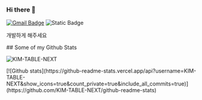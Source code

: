 ### Hi there 👋
[![Gmail Badge](https://img.shields.io/badge/-bybycu118@gmail.com-c14438?style=flat&logo=Gmail&logoColor=white&link=mailto:bybycu118@gmail.com)](mailto:bybycu118@gmail.com)
![Static Badge](https://img.shields.io/badge/Github?style=flat&logo=github&logoColor=white&label=white&labelColor=white&color=white&cacheSeconds=white)
<p align='left'>개발하게 해주세요</p>
## Some of my Github Stats
<p align=left> <img src=https://komarev.com/ghpvc/?username=KIM-TABLE-NEXT alt=KIM-TABLE-NEXT /> </p>
[![Github stats](https://github-readme-stats.vercel.app/api?username=KIM-TABLE-NEXT&show_icons=true&count_private=true&include_all_commits=true)](https://github.com/KIM-TABLE-NEXT/github-readme-stats)
<!--
**KIM-TABLE-NEXT/KIM-TABLE-NEXT** is a ✨ _special_ ✨ repository because its `README.md` (this file) appears on your GitHub profile.

Here are some ideas to get you started:

- 🔭 I’m currently working on ...
- 🌱 I’m currently learning ...
- 👯 I’m looking to collaborate on ...
- 🤔 I’m looking for help with ...
- 💬 Ask me about ...
- 📫 How to reach me: ...
- 😄 Pronouns: ...
- ⚡ Fun fact: ...
-->

